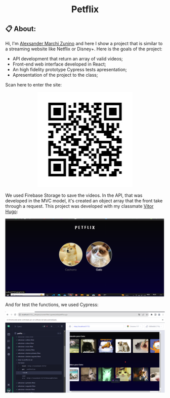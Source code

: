 <h1 align="center" href="#clipboard-about"> Petflix </h1>

## :clipboard: About:
Hi, I'm [Alexsander Marchi Zunino](https://www.linkedin.com/in/alexsander-marchi-zunino-226332170/) and here I show a project that is similar to a streaming website like Netflix or Disney+. Here is the goals of the project:

- API development that return an array of valid videos;
- Front-end web interface developed in React;
- An high fidelity prototype Cypress tests apresentation;
- Apresentation of the project to the class;

Scan here to enter the site:

<p align="center">
  <img src="qrCodeVercel.jpg" alt="qrCode"/>
  <br>
</p>


We used Firebase Storage to save the videos. In the API, that was developed in the MVC model, it's created an object array that the front
take through a request. This project was developed with my classmate [Vitor Hugo](https://github.com/vitorhugodsouzax):

<p align="center">
  <img src="homePage.png" alt="homePage"/>
  <br>
</p>


And for test the functions, we used Cypress:

<p align="center">
  <img src="cypressTest.png" alt="cypressTest"/>
  <br>
</p>
  
